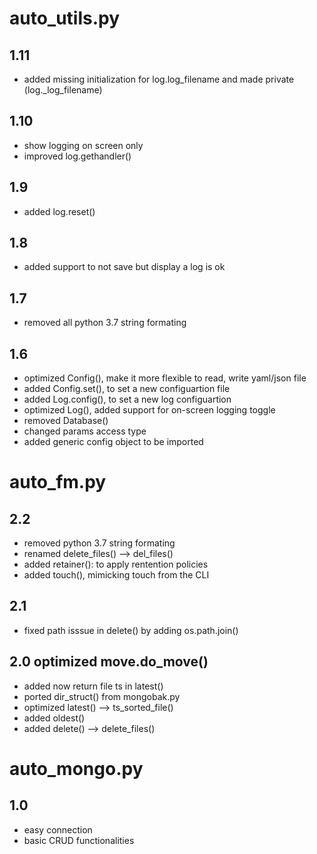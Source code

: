 # auto_utils.py

## 1.11
- added missing initialization for log.log_filename and made private (log._log_filename)

## 1.10
- show logging on screen only
- improved log.gethandler()

## 1.9
- added log.reset()

## 1.8
- added support to not save but display a log is ok

## 1.7 
- removed all python 3.7 string formating

## 1.6 
- optimized Config(), make it more flexible to read, write yaml/json file
- added Config.set(), to set a new configuartion file
- added Log.config(), to set a new log configuartion
- optimized Log(), added support for on-screen logging toggle
- removed Database()
- changed params access type
- added generic config object to be imported


# auto_fm.py

## 2.2 
- removed python 3.7 string formating
- renamed delete_files() --> del_files()
- added retainer(): to apply rentention policies
- added touch(), mimicking touch from the CLI

## 2.1 
- fixed path isssue in delete() by adding os.path.join()

## 2.0 optimized move.do_move()
- added now return file ts in latest()
- ported dir_struct() from mongobak.py
- optimized latest() --> ts_sorted_file()
- added oldest()
- added delete() --> delete_files()


# auto_mongo.py 

## 1.0 
- easy connection 
- basic CRUD functionalities
